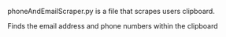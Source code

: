 phoneAndEmailScraper.py is a file that scrapes users clipboard. 

Finds the email address and phone numbers within the clipboard
